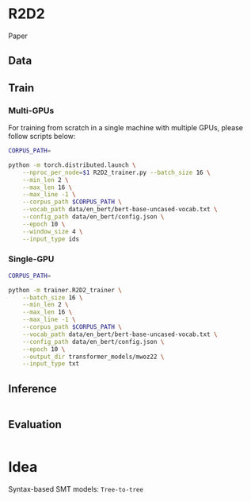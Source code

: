 # R2D2 

Paper 

## Data

## Train

### Multi-GPUs

For training from scratch in a single machine with multiple GPUs, please follow scripts below:

```bash
CORPUS_PATH=

python -m torch.distributed.launch \
    --nproc_per_node=$1 R2D2_trainer.py --batch_size 16 \
    --min_len 2 \
    --max_len 16 \
    --max_line -1 \
    --corpus_path $CORPUS_PATH \
    --vocab_path data/en_bert/bert-base-uncased-vocab.txt \
    --config_path data/en_bert/config.json \
    --epoch 10 \
    --window_size 4 \
    --input_type ids
```

### Single-GPU

```bash
CORPUS_PATH=

python -m trainer.R2D2_trainer \
    --batch_size 16 \
    --min_len 2 \
    --max_len 16 \
    --max_line -1 \
    --corpus_path $CORPUS_PATH \
    --vocab_path data/en_bert/bert-base-uncased-vocab.txt \
    --config_path data/en_bert/config.json \
    --epoch 10 \
    --output_dir transformer_models/mwoz22 \
    --input_type txt
```

## Inference

```bash

```

## Evaluation

```bash

```


# Idea

Syntax-based SMT models: `Tree-to-tree`
